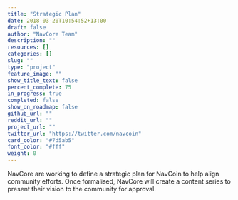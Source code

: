 ```yaml
---
title: "Strategic Plan"
date: 2018-03-20T10:54:52+13:00
draft: false
author: "NavCore Team"
description: ""
resources: []
categories: []
slug: ""
type: "project"
feature_image: ""
show_title_text: false
percent_complete: 75
in_progress: true
completed: false
show_on_roadmap: false
github_url: ""
reddit_url: ""
project_url: "" 
twitter_url: "https://twitter.com/navcoin" 
card_color: "#7d5ab5"
font_color: "#fff"
weight: 0 
---
```


NavCore are working to define a strategic plan for NavCoin to help align community efforts. Once formalised, NavCore will create a content series to present their vision to the community for approval. 
<!--more-->

